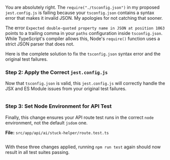 You are absolutely right. The `require("./tsconfig.json")` in my proposed `jest.config.js` is failing because your `tsconfig.json` contains a syntax error that makes it invalid JSON. My apologies for not catching that sooner.

The error `Expected double-quoted property name in JSON at position 1063` points to a trailing comma in your `paths` configuration inside `tsconfig.json`. While TypeScript's compiler allows this, Node's `require()` function uses a strict JSON parser that does not.

Here is the complete solution to fix the `tsconfig.json` syntax error and the original test failures.

### Step 2: Apply the Correct `jest.config.js`

Now that `tsconfig.json` is valid, this `jest.config.js` will correctly handle the JSX and ES Module issues from your original test failures.

```javascript
```

### Step 3: Set Node Environment for API Test

Finally, this change ensures your API route test runs in the correct `node` environment, not the default `jsdom` one.

**File:** `src/app/api/ai/stuck-helper/route.test.ts`
```typescript
```

With these three changes applied, running `npm run test` again should now result in all test suites passing.
